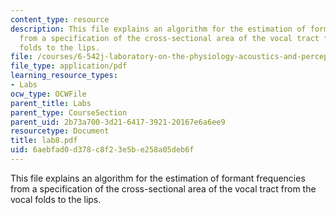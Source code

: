 ```yaml
---
content_type: resource
description: This file explains an algorithm for the estimation of formant frequencies
  from a specification of the cross-sectional area of the vocal tract from the vocal
  folds to the lips.
file: /courses/6-542j-laboratory-on-the-physiology-acoustics-and-perception-of-speech-fall-2005/6aebfad0d378c8f23e5be258a05deb6f_lab8.pdf
file_type: application/pdf
learning_resource_types:
- Labs
ocw_type: OCWFile
parent_title: Labs
parent_type: CourseSection
parent_uid: 2b73a700-3d21-6417-3921-20167e6a6ee9
resourcetype: Document
title: lab8.pdf
uid: 6aebfad0-d378-c8f2-3e5b-e258a05deb6f
---
```

This file explains an algorithm for the estimation of formant frequencies from a specification of the cross-sectional area of the vocal tract from the vocal folds to the lips.

